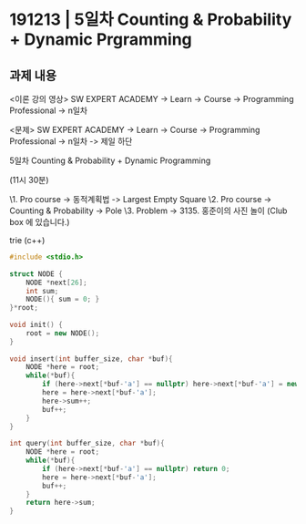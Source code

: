 # 191213 | 5일차 Counting & Probability + Dynamic Prgramming

## 과제 내용

  <이론 강의 영상>
SW EXPERT ACADEMY -> Learn -> Course -> Programming Professional -> n일차

<문제>
SW EXPERT ACADEMY -> Learn -> Course -> Programming Professional -> n일차 -> 제일 하단

5일차 Counting & Probability + Dynamic Programming

(11시 30분)

\1. Pro course -> 동적계획법 -> Largest Empty Square
\2. Pro course -> Counting & Probability -> Pole
\3. Problem -> 3135. 홍준이의 사진 놀이 (Club box 에 있습니다.)  



trie (c++)

```c++
#include <stdio.h>
 
struct NODE {
	NODE *next[26];
	int sum;
	NODE(){ sum = 0; }
}*root;
 
void init() {
	root = new NODE();
}
 
void insert(int buffer_size, char *buf){
	NODE *here = root;
	while(*buf){
		if (here->next[*buf-'a'] == nullptr) here->next[*buf-'a'] = new NODE();
		here = here->next[*buf-'a'];
		here->sum++;
		buf++;
	}
}
 
int query(int buffer_size, char *buf){
	NODE *here = root;
	while(*buf){
		if (here->next[*buf-'a'] == nullptr) return 0;
		here = here->next[*buf-'a'];
		buf++;
	}
	return here->sum;
}
```

